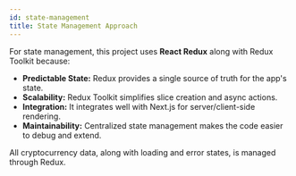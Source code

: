 ```yaml
---
id: state-management
title: State Management Approach
---
```


For state management, this project uses **React Redux** along with Redux Toolkit because:

- **Predictable State:** Redux provides a single source of truth for the app's state.
- **Scalability:** Redux Toolkit simplifies slice creation and async actions.
- **Integration:** It integrates well with Next.js for server/client-side rendering.
- **Maintainability:** Centralized state management makes the code easier to debug and extend.

All cryptocurrency data, along with loading and error states, is managed through Redux.
